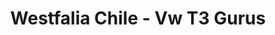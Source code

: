 ---
title: "Westfalia Chile - Vw T3 Gurus"
url: /quinta-normal/westfalia-chile-vw-t3-gurus/
shop: reparación de automóviles
---